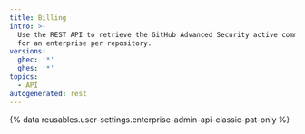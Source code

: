 ```yaml
---
title: Billing
intro: >-
  Use the REST API to retrieve the GitHub Advanced Security active committers
  for an enterprise per repository.
versions:
  ghec: '*'
  ghes: '*'
topics:
  - API
autogenerated: rest
---
```


{% data reusables.user-settings.enterprise-admin-api-classic-pat-only %}


<!-- Content after this section is automatically generated -->

